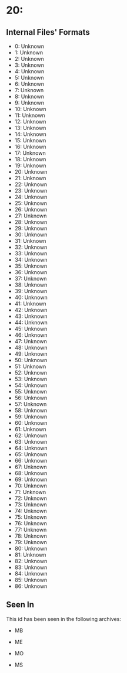 # 20: 

## Internal Files' Formats
- 0: Unknown
- 1: Unknown
- 2: Unknown
- 3: Unknown
- 4: Unknown
- 5: Unknown
- 6: Unknown
- 7: Unknown
- 8: Unknown
- 9: Unknown
- 10: Unknown
- 11: Unknown
- 12: Unknown
- 13: Unknown
- 14: Unknown
- 15: Unknown
- 16: Unknown
- 17: Unknown
- 18: Unknown
- 19: Unknown
- 20: Unknown
- 21: Unknown
- 22: Unknown
- 23: Unknown
- 24: Unknown
- 25: Unknown
- 26: Unknown
- 27: Unknown
- 28: Unknown
- 29: Unknown
- 30: Unknown
- 31: Unknown
- 32: Unknown
- 33: Unknown
- 34: Unknown
- 35: Unknown
- 36: Unknown
- 37: Unknown
- 38: Unknown
- 39: Unknown
- 40: Unknown
- 41: Unknown
- 42: Unknown
- 43: Unknown
- 44: Unknown
- 45: Unknown
- 46: Unknown
- 47: Unknown
- 48: Unknown
- 49: Unknown
- 50: Unknown
- 51: Unknown
- 52: Unknown
- 53: Unknown
- 54: Unknown
- 55: Unknown
- 56: Unknown
- 57: Unknown
- 58: Unknown
- 59: Unknown
- 60: Unknown
- 61: Unknown
- 62: Unknown
- 63: Unknown
- 64: Unknown
- 65: Unknown
- 66: Unknown
- 67: Unknown
- 68: Unknown
- 69: Unknown
- 70: Unknown
- 71: Unknown
- 72: Unknown
- 73: Unknown
- 74: Unknown
- 75: Unknown
- 76: Unknown
- 77: Unknown
- 78: Unknown
- 79: Unknown
- 80: Unknown
- 81: Unknown
- 82: Unknown
- 83: Unknown
- 84: Unknown
- 85: Unknown
- 86: Unknown

## Seen In

This id has been seen in the following archives:  

- MB  

- ME  

- MO  

- MS  
